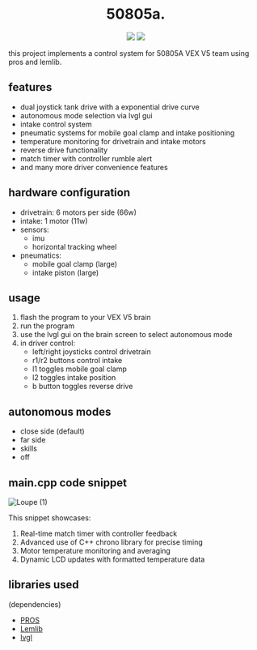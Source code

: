 <h1 align="center">50805a.</h1>

<p align="center">
    <a href="https://github.com/uz-g/50805a/pulse"><img src="https://img.shields.io/github/last-commit/uz-g/50805a?style=for-the-badge&logo=github&color=7dc4e4&logoColor=D9E0EE&labelColor=302D41"></a>
    <a href="https://github.com/uz-g/50805a/stargazers"><img src="https://img.shields.io/github/stars/uz-g/50805a?style=for-the-badge&logo=apachespark&color=eed49f&logoColor=D9E0EE&labelColor=302D41"></a>
</p>
this project implements a control system for 50805A VEX V5 team using pros and lemlib.

## features

- dual joystick tank drive with a exponential drive curve
- autonomous mode selection via lvgl gui
- intake control system
- pneumatic systems for mobile goal clamp and intake positioning
- temperature monitoring for drivetrain and intake motors
- reverse drive functionality
- match timer with controller rumble alert
- and many more driver convenience features

## hardware configuration

- drivetrain: 6 motors per side (66w)
- intake: 1 motor (11w)
- sensors:
  - imu
  - horizontal tracking wheel
- pneumatics:
  - mobile goal clamp (large)
  - intake piston (large)

## usage

1. flash the program to your VEX V5 brain
2. run the program
3. use the lvgl gui on the brain screen to select autonomous mode
4. in driver control:
   - left/right joysticks control drivetrain
   - r1/r2 buttons control intake
   - l1 toggles mobile goal clamp
   - l2 toggles intake position
   - b button toggles reverse drive

## autonomous modes

- close side (default)
- far side
- skills
- off

## main.cpp code snippet

![Loupe (1)](https://github.com/uz-g/saf50805a/assets/83078325/d944ef83-5140-48bf-b2fc-da380c786790)

This snippet showcases:

1. Real-time match timer with controller feedback
2. Advanced use of C++ chrono library for precise timing
3. Motor temperature monitoring and averaging
4. Dynamic LCD updates with formatted temperature data

## libraries used

(dependencies)

- [PROS](https://pros.cs.purdue.edu/v5/pros-4/)
- [Lemlib](https://lemlib.readthedocs.io/)
- [lvgl](https://docs.lvgl.io/8.3/)
